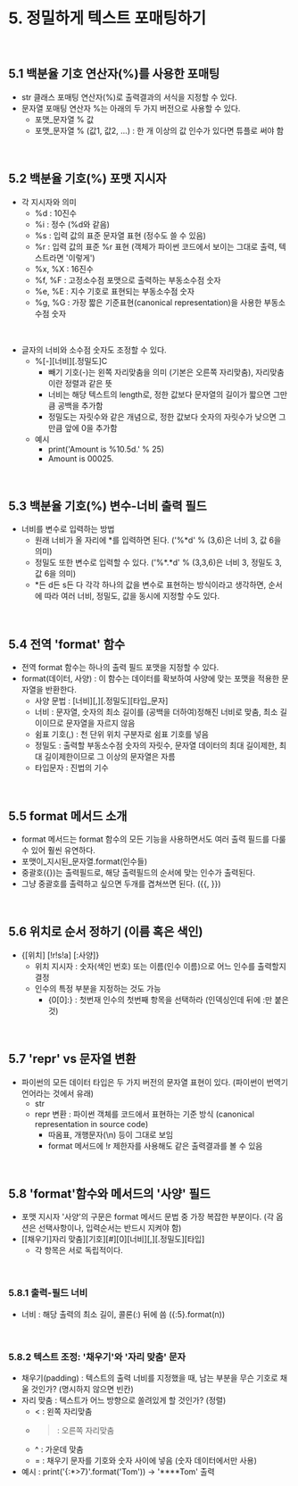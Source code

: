 # 5. 정밀하게 텍스트 포매팅하기
<br>

## 5.1 백분율 기호 연산자(%)를 사용한 포매팅
- str 클래스 포매팅 연산자(%)로 출력결과의 서식을 지정할 수 있다.
- 문자열 포매팅 연산자 %는 아래의 두 가지 버전으로 사용할 수 있다.
  - 포맷_문자열 % 값
  - 포맷_문자열 % (값1, 값2, ...) : 한 개 이상의 값 인수가 있다면 튜플로 써야 함
<br>

## 5.2 백분율 기호(%) 포맷 지시자
- 각 지시자와 의미
  - %d : 10진수
  - %i : 정수 (%d와 같음)
  - %s : 입력 값의 표준 문자열 표현 (정수도 쓸 수 있음)
  - %r : 입력 값의 표준 %r 표현 (객체가 파이썬 코드에서 보이는 그대로 출력, 텍스트라면 '이렇게')
  - %x, %X : 16진수
  - %f, %F : 고정소수점 포맷으로 출력하는 부동소수점 숫자
  - %e, %E : 지수 기호로 표현되는 부동소수점 숫자
  - %g, %G : 가장 짧은 기준표현(canonical representation)을 사용한 부동소수점 숫자
<br>

- 글자의 너비와 소수점 숫자도 조정할 수 있다.
  - %\[-]\[너비]\[.정밀도]C
    - 빼기 기호(-)는 왼쪽 자리맞춤을 의미 (기본은 오른쪽 자리맞춤), 자리맞춤이란 정렬과 같은 뜻
    - 너비는 해당 텍스트의 length로, 정한 값보다 문자열의 길이가 짧으면 그만큼 공백을 추가함
    - 정밀도는 자릿수와 같은 개념으로, 정한 값보다 숫자의 자릿수가 낮으면 그만큼 앞에 0을 추가함
  - 예시
    - print('Amount is %10.5d.' % 25)
    - Amount is      00025.
<br>

## 5.3 백분율 기호(%) 변수-너비 출력 필드
- 너비를 변수로 입력하는 방법
  - 원래 너비가 올 자리에 \*를 입력하면 된다. ('%\*d' % (3,6)은 너비 3, 값 6을 의미)
  - 정밀도 또한 변수로 입력할 수 있다. ('%\*.\*d' % (3,3,6)은 너비 3, 정밀도 3, 값 6을 의미)
  - \*든 d든 s든 다 각각 하나의 값을 변수로 표현하는 방식이라고 생각하면, 순서에 따라 여러 너비, 정밀도, 값을 동시에 지정할 수도 있다.
<br>

## 5.4 전역 'format' 함수
- 전역 format 함수는 하나의 출력 필드 포맷을 지정할 수 있다.
- format(데이터, 사양) : 이 함수는 데이터를 확보하여 사양에 맞는 포맷을 적용한 문자열을 반환한다.
  - 사양 문법 : \[너비]\[,]\[.정밀도]\[타입_문자]
  - 너비 : 문자열, 숫자의 최소 길이를 (공백을 더하여)정해진 너비로 맞춤, 최소 길이이므로 문자열을 자르지 않음
  - 쉼표 기호(,) : 천 단위 위치 구분자로 쉼표 기호를 넣음
  - 정밀도 : 출력할 부동소수점 숫자의 자릿수, 문자열 데이터의 최대 길이제한, 최대 길이제한이므로 그 이상의 문자열은 자름
  - 타입문자 : 진법의 기수
<br>

## 5.5 format 메서드 소개
- format 메서드는 format 함수의 모든 기능을 사용하면서도 여러 출력 필드를 다룰 수 있어 훨씬 유연하다.
- 포맷이_지시된_문자열.format(인수들)
- 중괄호({})는 출력필드로, 해당 출력필드의 순서에 맞는 인수가 출력된다.
- 그냥 중괄호를 출력하고 싶으면 두개를 겹쳐쓰면 된다. ({{, }})
<br>

## 5.6 위치로 순서 정하기 (이름 혹은 색인)
- {\[위치] \[!r!s!a] \[:사양]}
  - 위치 지시자 : 숫자(색인 번호) 또는 이름(인수 이름)으로 어느 인수를 출력할지 결정 
  - 인수의 특정 부분을 지정하는 것도 가능
    - {0[0]:} : 첫번재 인수의 첫번째 항목을 선택하라 (인덱싱인데 뒤에 :만 붙은 것)
<br>

## 5.7 'repr' vs 문자열 변환
- 파이썬의 모든 데이터 타입은 두 가지 버전의 문자열 표현이 있다. (파이썬이 번역기 언어라는 것에서 유래)
  - str
  - repr 변환 : 파이썬 객체를 코드에서 표현하는 기준 방식 (canonical representation in source code)
    - 따옴표, 개행문자(\\n) 등이 그대로 보임
    - format 메서드에 !r 제한자를 사용해도 같은 출력결과를 볼 수 있음
<br>

## 5.8 'format'함수와 메서드의 '사양' 필드
- 포맷 지시자 '사양'의 구문은 format 메서드 문법 중 가장 복잡한 부분이다. (각 옵션은 선택사항이나, 입력순서는 반드시 지켜야 함)
- \[\[채우기]자리 맞춤]\[기호]\[#]\[0]\[너비]\[,]\[.정밀도]\[타입]
  - 각 항목은 서로 독립적이다.
<br>

### 5.8.1 출력-필드 너비
- 너비 : 해당 출력의 최소 길이, 콜론(:) 뒤에 씀 ({:5}.format(n))
<br>

### 5.8.2 텍스트 조정: '채우기'와 '자리 맞춤' 문자
- 채우기(padding) : 텍스트의 출력 너비를 지정했을 때, 남는 부분을 무슨 기호로 채울 것인가? (명시하지 않으면 빈칸)
- 자리 맞춤 : 텍스트가 어느 방향으로 쏠려있게 할 것인가? (정렬)
  - < : 왼쪽 자리맞춤
  - > : 오른쪽 자리맞춤
  - ^ : 가운데 맞춤
  - = : 채우기 문자를 기호와 숫자 사이에 넣음 (숫자 데이터에서만 사용) 
- 예시 : print('{:\*>7}'.format('Tom')) -> '\*\*\*\*Tom' 출력
<br>



